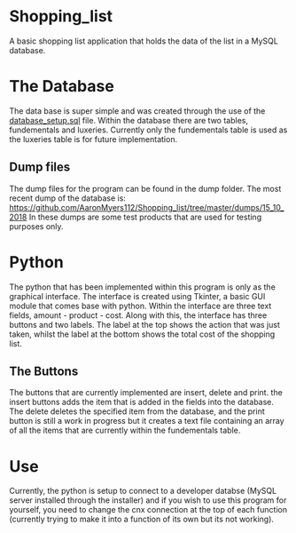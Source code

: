 # Shopping_list
A basic shopping list application that holds the data of the list in a MySQL database.
# The Database
The data base is super simple and was created through the use of the [database_setup.sql](https://github.com/AaronMyers112/Shopping_list/blob/master/Database_setup.sql) file. Within the database there are two tables, fundementals and luxeries. Currently only the fundementals table is used as the luxeries table is for future implementation. 

## Dump files
The dump files for the program can be found in the dump folder. The most recent dump of the database is: 
https://github.com/AaronMyers112/Shopping_list/tree/master/dumps/15_10_2018
In these dumps are some test products that are used for testing purposes only. 

# Python
The python that has been implemented within this program is only as the graphical interface. The interface is created using Tkinter, a basic GUI module that comes base with python. Within the interface are three text fields, amount - product - cost. Along with this, the interface has three buttons and two labels. The label at the top shows the action that was just taken, whilst the label at the bottom shows the total cost of the shopping list. 

## The Buttons
The buttons that are currently implemented are insert, delete and print. the insert buttons adds the item that is added in the fields into the database. The delete deletes the specified item from the database, and the print button is still a work in progress but it creates a text file containing an array of all the items that are currently within the fundementals table. 

# Use
Currently, the python is setup to connect to a developer databse (MySQL server installed through the installer) and if you wish to use this program for yourself, you need to change the cnx connection at the top of each function (currently trying to make it into a function of its own but its not working).

